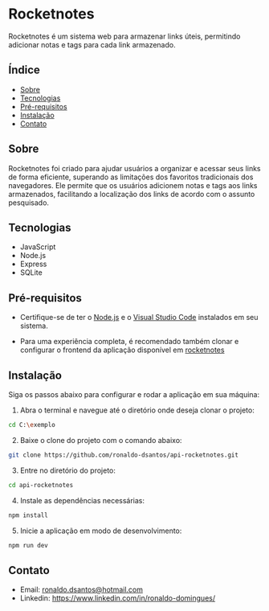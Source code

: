 # Rocketnotes

Rocketnotes é um sistema web para armazenar links úteis, permitindo adicionar notas e tags para cada link armazenado.

## Índice

- [Sobre](#sobre)
- [Tecnologias](#Tecnologias)
- [Pré-requisitos](#Pré-requisitos)
- [Instalação](#instalação)
- [Contato](#contato)

## Sobre

Rocketnotes foi criado para ajudar usuários a organizar e acessar seus links de forma eficiente, superando as limitações dos favoritos tradicionais dos navegadores. Ele permite que os usuários adicionem notas e tags aos links armazenados, facilitando a localização dos links de acordo com o assunto pesquisado.

## Tecnologias

- JavaScript
- Node.js
- Express
- SQLite

## Pré-requisitos

- Certifique-se de ter o [Node.js](https://nodejs.org/) e o [Visual Studio Code](https://code.visualstudio.com/download/) instalados em seu sistema.

- Para uma experiência completa, é recomendado também clonar e configurar o frontend da aplicação disponível em [rocketnotes](https://github.com/ronaldo-dsantos/rocketnotes/) 

## Instalação

Siga os passos abaixo para configurar e rodar a aplicação em sua máquina:

1. Abra o terminal e navegue até o diretório onde deseja clonar o projeto:
```bash 
cd C:\exemplo
```
2. Baixe o clone do projeto com o comando abaixo:
```bash
git clone https://github.com/ronaldo-dsantos/api-rocketnotes.git
```
3. Entre no diretório do projeto:
```bash
cd api-rocketnotes
```
4. Instale as dependências necessárias:
```bash
npm install
```
5. Inicie a aplicação em modo de desenvolvimento:
```bash
npm run dev
```

## Contato

- Email: ronaldo.dsantos@hotmail.com
- Linkedin: https://www.linkedin.com/in/ronaldo-domingues/




